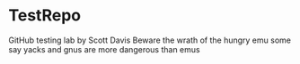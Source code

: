 # TestRepo
GitHub testing lab by Scott Davis
Beware the wrath of the hungry emu
some say yacks and gnus are  more dangerous than emus
